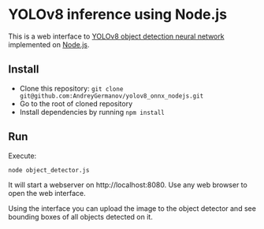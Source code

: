 # YOLOv8 inference using Node.js

This is a web interface to [YOLOv8 object detection neural network](https://ultralytics.com/yolov8)
implemented on [Node.js](https://www.nodejs.org).

## Install

* Clone this repository: `git clone git@github.com:AndreyGermanov/yolov8_onnx_nodejs.git`
* Go to the root of cloned repository
* Install dependencies by running `npm install`

## Run

Execute:

```
node object_detector.js
```

It will start a webserver on http://localhost:8080. Use any web browser to open the web interface.

Using the interface you can upload the image to the object detector and see bounding boxes of all objects detected on it.
